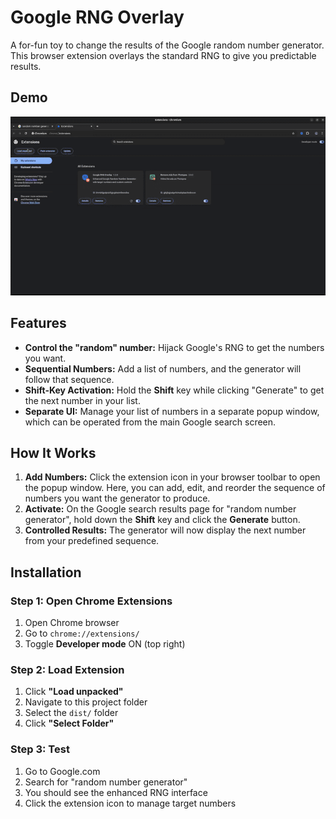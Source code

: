 # Google RNG Overlay

A for-fun toy to change the results of the Google random number generator. This browser extension overlays the standard RNG to give you predictable results.

## Demo

![Demo GIF showing the extension in action.](rng-overlay.gif)


## Features

*   **Control the "random" number:** Hijack Google's RNG to get the numbers you want.
*   **Sequential Numbers:** Add a list of numbers, and the generator will follow that sequence.
*   **Shift-Key Activation:** Hold the **Shift** key while clicking "Generate" to get the next number in your list.
*   **Separate UI:** Manage your list of numbers in a separate popup window, which can be operated from the main Google search screen.

## How It Works

1.  **Add Numbers:** Click the extension icon in your browser toolbar to open the popup window. Here, you can add, edit, and reorder the sequence of numbers you want the generator to produce.
2.  **Activate:** On the Google search results page for "random number generator", hold down the **Shift** key and click the **Generate** button.
3.  **Controlled Results:** The generator will now display the next number from your predefined sequence.

## Installation

### Step 1: Open Chrome Extensions
1. Open Chrome browser
2. Go to `chrome://extensions/`
3. Toggle **Developer mode** ON (top right)

### Step 2: Load Extension
1. Click **"Load unpacked"**
2. Navigate to this project folder
3. Select the `dist/` folder
4. Click **"Select Folder"**

### Step 3: Test
1. Go to Google.com
2. Search for "random number generator"
3. You should see the enhanced RNG interface
4. Click the extension icon to manage target numbers

